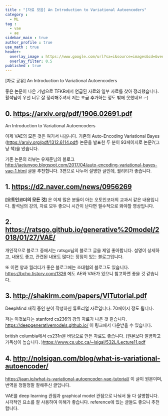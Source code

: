```yaml
---
title : "[자료 모음] An Introduction to Variational Autoencoders"
category :
  - ML
tag :
  - vae
  - ae
sidebar_main : true
author_profile : true
use_math : true
header:
  overlay_image : https://www.google.com/url?sa=i&source=images&cd=&ved=2ahUKEwjv-MePju3iAhUK2LwKHfPXDQsQjRx6BAgBEAU&url=https%3A%2F%2Fblog.keras.io%2Fbuilding-autoencoders-in-keras.html&psig=AOvVaw2gYbQ1A3iujXZjzZknWVis&ust=1560743860496731
  overlay_filter: 0.5
published : true
---
```

[자료 공유] An Introduction to Variational Autoencoders

좋은 논문이 나온 기념으로 TFKR에서 언급된 자료와 일부 자료를 찾아 정리했습니다. 활석님이 우선 너무 잘 정리해주셔서 저는 조금 추가하는 정도 밖에 못했네요 :-)

## 0. https://arxiv.org/pdf/1906.02691.pdf

An Introduction to Variational Autoencoders

이제 VAE의 모든 것은 여기서 나옵니다. 기존의 Auto-Encoding Variational Bayes (https://arxiv.org/pdf/1312.6114.pdf) 논문을 발표한 두 분이 93페이지로 논문?(그냥 책)을 냈습니다.

기존 논문의 리뷰는 유재준님의 블로그 http://jaejunyoo.blogspot.com/2017/04/auto-encoding-variational-bayes-vae-1.html 글을 추천합니다. 3편으로 나누어 설명한 글인데, 퀄리티가 좋습니다.

## 1. https://d2.naver.com/news/0956269

**[오토인코더의 모든 것]** 은 이제 많은 분들이 아는 오토인코더의 교과서 같은 내용입니다. 활석님의 강의, 자료 모두 좋으니 시간이 난다면 필수적으로 봐야할 영상입니다.

## 2. https://ratsgo.github.io/generative%20model/2018/01/27/VAE/

개인적으로 블로그 중에서는 ratsgo님의 블로그 글을 제일 좋아합니다. 설명이 상세하고, 내용도 좋고, 관련된 내용도 많다는 장점이 있는 블로그입니다.

또 이런 양과 퀄리티가 좋은 블로그에는 조대협의 블로그도 있습니다.  https://bcho.tistory.com/1326 에도 AE와 VAE가 있으니 참고하면 좋을 것 같습니다.

## 3.  http://shakirm.com/papers/VITutorial.pdf

DeepMind 재직 중인 분이 작성하신 튜토리얼 자료입니다. 70페이지 정도 됩니다.

저는 이것보다는 stanford cs236의 강의 자료가 나은 것 같습니다.
https://deepgenerativemodels.github.io/ 이 링크에서 다운받을 수 있습니다.

british columbia에서 cs231n을 바탕으로 만든 자료도 좋습니다. (원본보다 깔끔하고 가독성이 높습니다. )https://www.cs.ubc.ca/~lsigal/532L/Lecture11.pdf

## 4. http://nolsigan.com/blog/what-is-variational-autoencoder/

https://jaan.io/what-is-variational-autoencoder-vae-tutorial/ 이 글이 원본이며, 번역을 정말정말 잘해주신 글입니다.

VAE를 deep learning 관점과 graphical model 관점으로 나눠서 둘 다 설명합니다. 시각적인 요소를 잘 사용하여 이해가 좋습니다. reference에 있는 글들도 좋으니 추천합니다.
